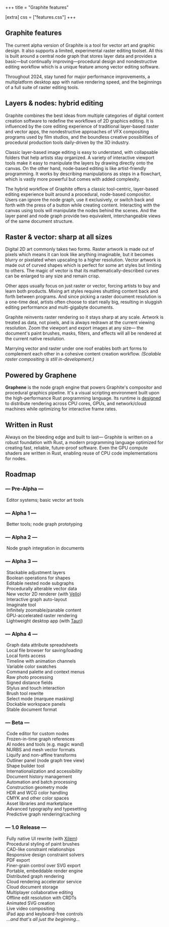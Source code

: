 +++
title = "Graphite features"

[extra]
css = ["features.css"]
+++

<section>
<div class="block">

# Graphite features

The current alpha version of Graphite is a tool for vector art and graphic design. It also supports a limited, experimental raster editing toolset. All this is built around a central node graph that stores layer data and provides a basic—but continually improving—procedural design and nondestructive editing workflow which is a unique feature among vector editing software.

Throughout 2024, stay tuned for major performance improvements, a multiplatform desktop app with native rendering speed, and the beginnings of a full suite of raster editing tools.

</div>
</section>

<section>

<div class="diptych">

<div class="block">

## Layers & nodes: hybrid editing

Graphite combines the best ideas from multiple categories of digital content creation software to redefine the workflows of 2D graphics editing. It is influenced by the core editing experience of traditional layer-based raster and vector apps, the nondestructive approaches of VFX compositing programs used by film studios, and the boundless creative possibilities of procedural production tools daily-driven by the 3D industry.

Classic layer-based image editing is easy to understand, with collapsable folders that help artists stay organized. A variety of interactive viewport tools make it easy to manipulate the layers by drawing directly onto the canvas. On the other hand, node-based editing is like artist-friendly programming. It works by describing manipulations as steps in a flowchart, which is vastly more powerful but comes with added complexity.

The hybrid workflow of Graphite offers a classic tool-centric, layer-based editing experience built around a procedural, node-based compositor. Users can ignore the node graph, use it exclusively, or switch back and forth with the press of a button while creating content. Interacting with the canvas using tools will manipulate the nodes behind the scenes. And the layer panel and node graph provide two equivalent, interchangeable views of the same document structure.

</div>
<div class="block">

## Raster & vector: sharp at all sizes

Digital 2D art commonly takes two forms. Raster artwork is made out of pixels which means it can look like anything imaginable, but it becomes blurry or pixelated when upscaling to a higher resolution. Vector artwork is made out of curved shapes which is perfect for some art styles but limiting to others. The magic of vector is that its mathematically-described curves can be enlarged to any size and remain crisp.

Other apps usually focus on just raster or vector, forcing artists to buy and learn both products. Mixing art styles requires shuttling content back and forth between programs. And since picking a raster document resolution is a one-time deal, artists often choose to start really big, resulting in sluggish editing performance and multi-gigabyte documents.

Graphite reinvents raster rendering so it stays sharp at any scale. Artwork is treated as data, not pixels, and is always redrawn at the current viewing resolution. Zoom the viewport and export images at any size— the document's paint brushes, masks, filters, and effects will all be rendered at the current native resolution.

Marrying vector and raster under one roof enables both art forms to complement each other in a cohesive content creation workflow. *(Scalable raster compositing is still in-development.)*

</div>

</div>

</section>

<section>

<div class="diptych">

<div class="block">

## Powered by Graphene

**Graphene** is the node graph engine that powers Graphite's compositor and procedural graphics pipeline. It's a visual scripting environment built upon the high-performance Rust programming language. Its runtime is [designed](/blog/distributed-computing-in-the-graphene-runtime/) to distribute rendering across CPU cores, GPUs, and network/cloud machines while optimizing for interactive frame rates.

<!-- Rust programmers may find the following technical details to be of interest. Graphene node graphs are programs built out of reusable Rust functions using Graphite as a visual "code" editor. New nodes and data types can be implemented by writing custom Rust code with a built-in text editor. `no_std` code also gets compiled to GPU compute shaders using [`rust-gpu`](https://github.com/EmbarkStudios/rust-gpu). Each node is independently pre-compiled by `rustc` into portable WASM binaries and linked at runtime. Groups of nodes may be compiled into one unit of execution, utilizing Rust's zero-cost abstractions and optimizations to run with less overhead. And whole node graphs can be compiled into standalone executables for use outside Graphite. -->

</div>
<div class="block">

<!-- ## Proudly written in Rust -->
## Written in Rust

Always on the bleeding edge and built to last— Graphite is written on a robust foundation with Rust, a modern programming language optimized for creating fast, reliable, future-proof software. Even the GPU compute shaders are written in Rust, enabling reuse of CPU code implementations for nodes.

<!-- The underlying node graph engine that computes and renders Graphite documents is called Graphene. The Graphene engine is an extension of the Rust language, acting as a system for chaining together modular functions into useful pipelines with GPU and parallel computation. Artists can harness these powerful capabilities directly in the Graphite editor without touching code. Technical artists and programmers can write reusable Rust functions to extend the capabilities of Graphite and create new nodes to share with the community. -->

</div>

</div>

</section>

<section>
<div class="block">

## Roadmap

<div class="roadmap">
	<div class="feature-icons">
		<!-- Pre-Alpha -->
		<div class="feature-icon complete heading" title="Began February 2021" data-year="2021">
			<h3>— Pre-Alpha —</h3>
		</div>
		<div class="feature-icon complete" title="Development Complete">
			<img class="atlas" style="--atlas-index: 1" src="https://static.graphite.rs/icons/icon-atlas-roadmap__3.png" alt="" />
			<span>Editor systems; basic vector art tools</span>
		</div>
		<!-- Alpha 1 -->
		<div class="feature-icon complete heading" title="Began February 2022" data-year="2022">
			<h3>— Alpha 1 —</h3>
		</div>
		<div class="feature-icon complete" title="Development Complete">
			<img class="atlas" style="--atlas-index: 2" src="https://static.graphite.rs/icons/icon-atlas-roadmap__3.png" alt="" />
			<span>Better tools; node graph prototyping</span>
		</div>
		<!-- Alpha 2 -->
		<div class="feature-icon complete heading" title="Began February 2023" data-year="2023">
			<h3>— Alpha 2 —</h3>
		</div>
		<div class="feature-icon complete" title="Development Complete">
			<img class="atlas" style="--atlas-index: 6" src="https://static.graphite.rs/icons/icon-atlas-roadmap__3.png" alt="" />
			<span>Node graph integration in documents</span>
		</div>
		<!-- Alpha 3 -->
		<div class="feature-icon ongoing heading" title="Began February 2024" data-year="2024">
			<h3>— Alpha 3 —</h3>
		</div>
		<div class="feature-icon complete" title="Development Complete">
			<img class="atlas" style="--atlas-index: 3" src="https://static.graphite.rs/icons/icon-atlas-roadmap__3.png" alt="" />
			<span>Stackable adjustment layers</span>
		</div>
		<div class="feature-icon complete" title="Development Complete">
			<img class="atlas" style="--atlas-index: 51" src="https://static.graphite.rs/icons/icon-atlas-roadmap__3.png" alt="" />
			<span>Boolean operations for shapes</span>
		</div>
		<div class="feature-icon complete" title="Development Complete">
			<img class="atlas" style="--atlas-index: 8" src="https://static.graphite.rs/icons/icon-atlas-roadmap__3.png" alt="" />
			<span>Editable nested node subgraphs</span>
		</div>
		<div class="feature-icon complete" title="Development Complete">
			<img class="atlas" style="--atlas-index: 10" src="https://static.graphite.rs/icons/icon-atlas-roadmap__3.png" alt="" />
			<span>Procedurally alterable vector data</span>
		</div>
		<div class="feature-icon complete" title="Development Complete">
			<img class="atlas" style="--atlas-index: 13" src="https://static.graphite.rs/icons/icon-atlas-roadmap__3.png" alt="" />
			<span>New vector 2D renderer (with <a target="_blank" href="https://github.com/linebender/vello">Vello</a>)</span>
		</div>
		<div class="feature-icon complete" title="Development Complete">
			<img class="atlas" style="--atlas-index: 26" src="https://static.graphite.rs/icons/icon-atlas-roadmap__3.png" alt="" />
			<span>Interactive graph auto-layout</span>
		</div>
		<div class="feature-icon ongoing" title="Development Ongoing">
			<img class="atlas" style="--atlas-index: 0" src="https://static.graphite.rs/icons/icon-atlas-roadmap__3.png" alt="" />
			<span>Imaginate tool</span>
		</div>
		<div class="feature-icon ongoing" title="Development Ongoing">
			<img class="atlas" style="--atlas-index: 14" src="https://static.graphite.rs/icons/icon-atlas-roadmap__3.png" alt="" />
			<span>Infinitely zoomable/panable content</span>
		</div>
		<div class="feature-icon ongoing" title="Development Ongoing">
			<img class="atlas" style="--atlas-index: 12" src="https://static.graphite.rs/icons/icon-atlas-roadmap__3.png" alt="" />
			<span>GPU-accelerated raster rendering</span>
		</div>
		<div class="feature-icon">
			<img class="atlas" style="--atlas-index: 7" src="https://static.graphite.rs/icons/icon-atlas-roadmap__3.png" alt="" />
			<span>Lightweight desktop app (with <a target="_blank" href="https://tauri.app/">Tauri</a>)</span>
		</div>
		<!-- Alpha 4 -->
		<div class="feature-icon heading" title="Expected to begin February 2025" data-year="2025">
			<h3>— Alpha 4 —</h3>
		</div>
		<div class="feature-icon">
			<img class="atlas" style="--atlas-index: 9" src="https://static.graphite.rs/icons/icon-atlas-roadmap__3.png" alt="" />
			<span>Graph data attribute spreadsheets</span>
		</div>
		<div class="feature-icon">
			<img class="atlas" style="--atlas-index: 54" src="https://static.graphite.rs/icons/icon-atlas-roadmap__3.png" alt="" />
			<span>Local file browser for saving/loading</span>
		</div>
		<div class="feature-icon">
			<img class="atlas" style="--atlas-index: 53" src="https://static.graphite.rs/icons/icon-atlas-roadmap__3.png" alt="" />
			<span>Local fonts access</span>
		</div>
		<div class="feature-icon">
			<img class="atlas" style="--atlas-index: 41" src="https://static.graphite.rs/icons/icon-atlas-roadmap__3.png" alt="" />
			<span>Timeline with animation channels</span>
		</div>
		<div class="feature-icon">
			<img class="atlas" style="--atlas-index: 56" src="https://static.graphite.rs/icons/icon-atlas-roadmap__3.png" alt="" />
			<span>Variable color swatches</span>
		</div>
		<div class="feature-icon">
			<img class="atlas" style="--atlas-index: 52" src="https://static.graphite.rs/icons/icon-atlas-roadmap__3.png" alt="" />
			<span>Command palette and context menus</span>
		</div>
		<div class="feature-icon">
			<img class="atlas" style="--atlas-index: 19" src="https://static.graphite.rs/icons/icon-atlas-roadmap__3.png" alt="" />
			<span>Raw photo processing</span>
		</div>
		<div class="feature-icon">
			<img class="atlas" style="--atlas-index: 57" src="https://static.graphite.rs/icons/icon-atlas-roadmap__3.png" alt="" />
			<span>Signed distance fields</span>
		</div>
		<div class="feature-icon">
			<img class="atlas" style="--atlas-index: 43" src="https://static.graphite.rs/icons/icon-atlas-roadmap__3.png" alt="" />
			<span>Stylus and touch interaction</span>
		</div>
		<div class="feature-icon">
			<img class="atlas" style="--atlas-index: 5" src="https://static.graphite.rs/icons/icon-atlas-roadmap__3.png" alt="" />
			<span>Brush tool rewrite</span>
		</div>
		<div class="feature-icon">
			<img class="atlas" style="--atlas-index: 21" src="https://static.graphite.rs/icons/icon-atlas-roadmap__3.png" alt="" />
			<span>Select mode (marquee masking)</span>
		</div>
		<div class="feature-icon">
			<img class="atlas" style="--atlas-index: 24" src="https://static.graphite.rs/icons/icon-atlas-roadmap__3.png" alt="" />
			<span>Dockable workspace panels</span>
		</div>
		<div class="feature-icon">
			<img class="atlas" style="--atlas-index: 17" src="https://static.graphite.rs/icons/icon-atlas-roadmap__3.png" alt="" />
			<span>Stable document format</span>
		</div>
		<!-- Beta -->
		<div class="feature-icon heading">
			<h3>— Beta —</h3>
		</div>
		<div class="feature-icon">
			<img class="atlas" style="--atlas-index: 16" src="https://static.graphite.rs/icons/icon-atlas-roadmap__3.png" alt="" />
			<span>Code editor for custom nodes</span>
		</div>
		<div class="feature-icon">
			<img class="atlas" style="--atlas-index: 22" src="https://static.graphite.rs/icons/icon-atlas-roadmap__3.png" alt="" />
			<span>Frozen-in-time graph references</span>
		</div>
		<div class="feature-icon">
			<img class="atlas" style="--atlas-index: 49" src="https://static.graphite.rs/icons/icon-atlas-roadmap__3.png" alt="" />
			<span>AI nodes and tools (e.g. magic wand)</span>
		</div>
		<div class="feature-icon">
			<img class="atlas" style="--atlas-index: 48" src="https://static.graphite.rs/icons/icon-atlas-roadmap__3.png" alt="" />
			<span>NURBS and mesh vector formats</span>
		</div>
		<div class="feature-icon">
			<img class="atlas" style="--atlas-index: 25" src="https://static.graphite.rs/icons/icon-atlas-roadmap__3.png" alt="" />
			<span>Liquify and non-affine transforms</span>
		</div>
		<div class="feature-icon">
			<img class="atlas" style="--atlas-index: 4" src="https://static.graphite.rs/icons/icon-atlas-roadmap__3.png" alt="" />
			<span>Outliner panel (node graph tree view)</span>
		</div>
		<div class="feature-icon">
			<img class="atlas" style="--atlas-index: 50" src="https://static.graphite.rs/icons/icon-atlas-roadmap__3.png" alt="" />
			<span>Shape builder tool</span>
		</div>
		<div class="feature-icon">
			<img class="atlas" style="--atlas-index: 23" src="https://static.graphite.rs/icons/icon-atlas-roadmap__3.png" alt="" />
			<span>Internationalization and accessibility</span>
		</div>
		<div class="feature-icon">
			<img class="atlas" style="--atlas-index: 18" src="https://static.graphite.rs/icons/icon-atlas-roadmap__3.png" alt="" />
			<span>Document history management</span>
		</div>
		<div class="feature-icon">
			<img class="atlas" style="--atlas-index: 27" src="https://static.graphite.rs/icons/icon-atlas-roadmap__3.png" alt="" />
			<span>Automation and batch processing</span>
		</div>
		<div class="feature-icon">
			<img class="atlas" style="--atlas-index: 28" src="https://static.graphite.rs/icons/icon-atlas-roadmap__3.png" alt="" />
			<span>Construction geometry mode</span>
		</div>
		<div class="feature-icon">
			<img class="atlas" style="--atlas-index: 33" src="https://static.graphite.rs/icons/icon-atlas-roadmap__3.png" alt="" />
			<span>HDR and WCG color handling</span>
		</div>
		<div class="feature-icon">
			<img class="atlas" style="--atlas-index: 55" src="https://static.graphite.rs/icons/icon-atlas-roadmap__3.png" alt="" />
			<span>CMYK and other color spaces</span>
		</div>
		<div class="feature-icon">
			<img class="atlas" style="--atlas-index: 34" src="https://static.graphite.rs/icons/icon-atlas-roadmap__3.png" alt="" />
			<span>Asset libraries and marketplace</span>
		</div>
		<div class="feature-icon">
			<img class="atlas" style="--atlas-index: 31" src="https://static.graphite.rs/icons/icon-atlas-roadmap__3.png" alt="" />
			<span>Advanced typography and typesetting</span>
		</div>
		<div class="feature-icon">
			<img class="atlas" style="--atlas-index: 35" src="https://static.graphite.rs/icons/icon-atlas-roadmap__3.png" alt="" />
			<span>Predictive graph rendering/caching</span>
		</div>
		<!-- 1.0 Release -->
		<div class="feature-icon heading">
			<h3>— 1.0 Release —</h3>
		</div>
		<div class="feature-icon">
			<img class="atlas" style="--atlas-index: 40" src="https://static.graphite.rs/icons/icon-atlas-roadmap__3.png" alt="" />
			<span>Fully native UI rewrite (with <a target="_blank" href="https://github.com/linebender/xilem">Xilem</a>)</span>
		</div>
		<div class="feature-icon">
			<img class="atlas" style="--atlas-index: 20" src="https://static.graphite.rs/icons/icon-atlas-roadmap__3.png" alt="" />
			<span>Procedural styling of paint brushes</span>
		</div>
		<div class="feature-icon">
			<img class="atlas" style="--atlas-index: 29" src="https://static.graphite.rs/icons/icon-atlas-roadmap__3.png" alt="" />
			<span>CAD-like constraint relationships</span>
		</div>
		<div class="feature-icon">
			<img class="atlas" style="--atlas-index: 30" src="https://static.graphite.rs/icons/icon-atlas-roadmap__3.png" alt="" />
			<span>Responsive design constraint solvers</span>
		</div>
		<div class="feature-icon">
			<img class="atlas" style="--atlas-index: 32" src="https://static.graphite.rs/icons/icon-atlas-roadmap__3.png" alt="" />
			<span>PDF export</span>
		</div>
		<div class="feature-icon">
			<img class="atlas" style="--atlas-index: 11" src="https://static.graphite.rs/icons/icon-atlas-roadmap__3.png" alt="" />
			<span>Finer-grain control over SVG export</span>
		</div>
		<div class="feature-icon">
			<img class="atlas" style="--atlas-index: 45" src="https://static.graphite.rs/icons/icon-atlas-roadmap__3.png" alt="" />
			<span>Portable, embeddable render engine</span>
		</div>
		<div class="feature-icon">
			<img class="atlas" style="--atlas-index: 36" src="https://static.graphite.rs/icons/icon-atlas-roadmap__3.png" alt="" />
			<span>Distributed graph rendering</span>
		</div>
		<div class="feature-icon">
			<img class="atlas" style="--atlas-index: 15" src="https://static.graphite.rs/icons/icon-atlas-roadmap__3.png" alt="" />
			<span>Cloud rendering accelerator service</span>
		</div>
		<div class="feature-icon">
			<img class="atlas" style="--atlas-index: 37" src="https://static.graphite.rs/icons/icon-atlas-roadmap__3.png" alt="" />
			<span>Cloud document storage</span>
		</div>
		<div class="feature-icon">
			<img class="atlas" style="--atlas-index: 38" src="https://static.graphite.rs/icons/icon-atlas-roadmap__3.png" alt="" />
			<span>Multiplayer collaborative editing</span>
		</div>
		<div class="feature-icon">
			<img class="atlas" style="--atlas-index: 39" src="https://static.graphite.rs/icons/icon-atlas-roadmap__3.png" alt="" />
			<span>Offline edit resolution with CRDTs</span>
		</div>
		<div class="feature-icon">
			<img class="atlas" style="--atlas-index: 46" src="https://static.graphite.rs/icons/icon-atlas-roadmap__3.png" alt="" />
			<span>Animated SVG creation</span>
		</div>
		<div class="feature-icon">
			<img class="atlas" style="--atlas-index: 42" src="https://static.graphite.rs/icons/icon-atlas-roadmap__3.png" alt="" />
			<span>Live video compositing</span>
		</div>
		<div class="feature-icon">
			<img class="atlas" style="--atlas-index: 44" src="https://static.graphite.rs/icons/icon-atlas-roadmap__3.png" alt="" />
			<span>iPad app and keyboard-free controls</span>
		</div>
		<div class="feature-icon">
			<img class="atlas" style="--atlas-index: 47" src="https://static.graphite.rs/icons/icon-atlas-roadmap__3.png" alt="" />
			<span><em>…and that's all just the beginning…</em></span>
		</div>
	</div>
</div>

</div>
</section>
